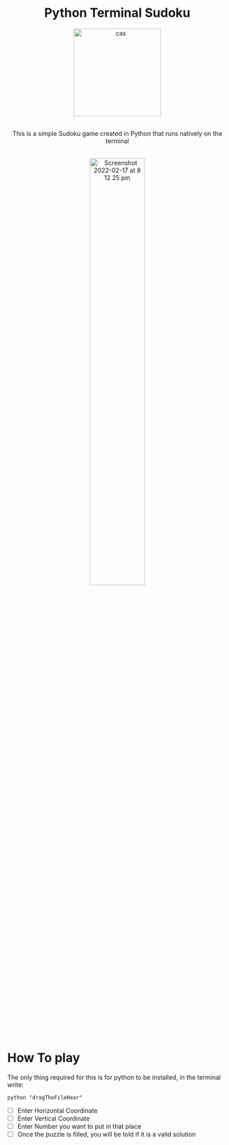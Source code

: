 
<h1 align="center">Python Terminal Sudoku</h1>

<div align="center">
  <a href="https://github.com/MartinGurasvili/Calculator">
    <img width="200" height="200" alt="cas" src="https://user-images.githubusercontent.com/76784461/155786096-7fbac880-9f8b-4e53-9acd-a5179ffff0a0.png">
  </a>



  <p align="center">
    <br>
    This is a simple Sudoku game created in Python that runs natively on the terminal
    <br />
    <br>

<div align="center">
    <img style="width:50%"  alt="Screenshot 2022-02-17 at 8 12 25 pm" src="https://user-images.githubusercontent.com/76784461/155785813-b99aaf14-9a38-443e-8d2d-af96168ab12e.gif">
</div> 
  </div>

<br></br>
<h1 >How To play </h1>
The only thing required for this is for python to be installed, in the terminal write:
  
  

`python "dragTheFileHear"`
   - [ ] Enter Horizontal Coordinate
   - [ ] Enter Vertical Coordinate
   - [ ] Enter Number you want to put in that place
   - [ ] Once the puzzle is filled, you will be told if it is a valid solution
   
<br></br>

   


